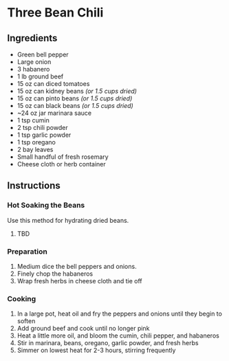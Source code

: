 # Three Bean Chili

## Ingredients

- Green bell pepper
- Large onion
- 3 habanero
- 1 lb ground beef
- 15 oz can diced tomatoes
- 15 oz can kidney beans _(or 1.5 cups dried)_
- 15 oz can pinto beans _(or 1.5 cups dried)_
- 15 oz can black beans _(or 1.5 cups dried)_
- ~24 oz jar marinara sauce
- 1 tsp cumin
- 2 tsp chili powder
- 1 tsp garlic powder
- 1 tsp oregano
- 2 bay leaves
- Small handful of fresh rosemary
- Cheese cloth or herb container

## Instructions

### Hot Soaking the Beans
Use this method for hydrating dried beans.
1. TBD

### Preparation
1. Medium dice the bell peppers and onions.
2. Finely chop the habaneros
3. Wrap fresh herbs in cheese cloth and tie off

### Cooking
1. In a large pot, heat oil and fry the peppers and onions until they begin to soften
2. Add ground beef and cook until no longer pink
3. Heat a little more oil, and bloom the cumin, chili pepper, and habaneros
4. Stir in marinara, beans, oregano, garlic powder, and fresh herbs
5. Simmer on lowest heat for 2-3 hours, stirring frequently

